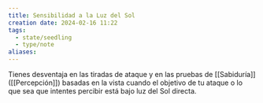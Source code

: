 ```yaml
---
title: Sensibilidad a la Luz del Sol
creation date: 2024-02-16 11:22
tags:
  - state/seedling
  - type/note
aliases:
---
```

Tienes desventaja en las tiradas de ataque y en las pruebas de [[Sabiduría]] ([[Percepción]]) basadas en la vista cuando el objetivo de tu ataque o lo que sea que intentes percibir está bajo luz del Sol directa.